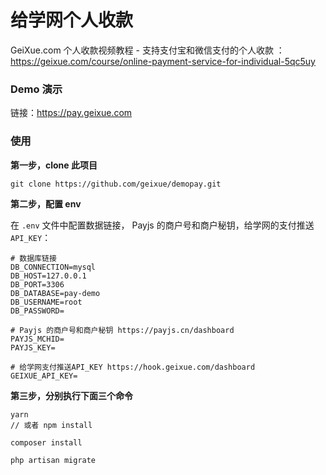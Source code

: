# 给学网个人收款

GeiXue.com 个人收款视频教程 - 支持支付宝和微信支付的个人收款 ： https://geixue.com/course/online-payment-service-for-individual-5qc5uy

### Demo 演示
链接：https://pay.geixue.com

### 使用

**第一步，clone 此项目**

```shell
git clone https://github.com/geixue/demopay.git
```

**第二步，配置 env**

在 `.env` 文件中配置数据链接， Payjs 的商户号和商户秘钥，给学网的支付推送 `API_KEY`：

```
# 数据库链接
DB_CONNECTION=mysql
DB_HOST=127.0.0.1
DB_PORT=3306
DB_DATABASE=pay-demo
DB_USERNAME=root
DB_PASSWORD=

# Payjs 的商户号和商户秘钥 https://payjs.cn/dashboard
PAYJS_MCHID=
PAYJS_KEY=

# 给学网支付推送API_KEY https://hook.geixue.com/dashboard
GEIXUE_API_KEY=

```

**第三步，分别执行下面三个命令**

```shell
yarn 
// 或者 npm install

composer install

php artisan migrate

```
